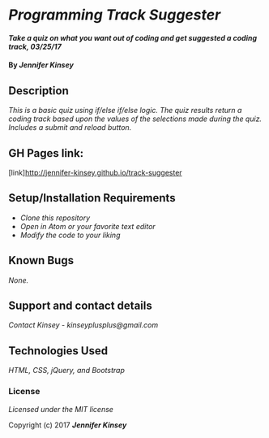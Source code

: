 # _Programming Track Suggester_


#### _Take a quiz on what you want out of coding and get suggested a coding track, 03/25/17_

#### By _**Jennifer Kinsey**_

## Description

_This is a basic quiz using if/else if/else logic. The quiz results return a coding track based upon the values of the selections made during the quiz. Includes a submit and reload button._

## GH Pages link:

[link]http://jennifer-kinsey.github.io/track-suggester

## Setup/Installation Requirements

* _Clone this repository_
* _Open in Atom or your favorite text editor_
* _Modify the code to your liking_

## Known Bugs

_None._

## Support and contact details

_Contact Kinsey - kinseyplusplus@gmail.com_

## Technologies Used

_HTML, CSS, jQuery, and Bootstrap_

### License

*Licensed under the MIT license*

Copyright (c) 2017 **_Jennifer Kinsey_**
